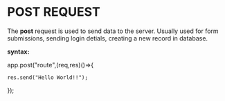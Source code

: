 # POST REQUEST

The **post** request is used to send data to the server. Usually used for form submissions, sending login detials, creating a new record in database.

**syntax:**

app.post("route",(req,res)()=>{

    res.send("Hello World!!");

});